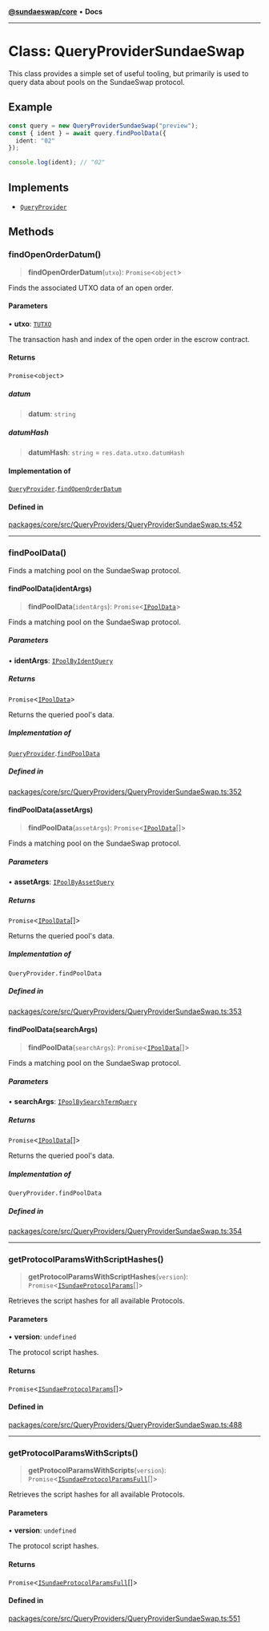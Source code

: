 [**@sundaeswap/core**](../../README.md) • **Docs**

***

# Class: QueryProviderSundaeSwap

This class provides a simple set of useful tooling, but primarily is used to
query data about pools on the SundaeSwap protocol.

## Example

```ts
const query = new QueryProviderSundaeSwap("preview");
const { ident } = await query.findPoolData({
  ident: "02"
});

console.log(ident); // "02"
```

## Implements

- [`QueryProvider`](QueryProvider.md)

## Methods

### findOpenOrderDatum()

> **findOpenOrderDatum**(`utxo`): `Promise`\<`object`\>

Finds the associated UTXO data of an open order.

#### Parameters

• **utxo**: [`TUTXO`](../type-aliases/TUTXO.md)

The transaction hash and index of the open order in the escrow contract.

#### Returns

`Promise`\<`object`\>

##### datum

> **datum**: `string`

##### datumHash

> **datumHash**: `string` = `res.data.utxo.datumHash`

#### Implementation of

[`QueryProvider`](QueryProvider.md).[`findOpenOrderDatum`](QueryProvider.md#findopenorderdatum)

#### Defined in

[packages/core/src/QueryProviders/QueryProviderSundaeSwap.ts:452](https://github.com/SundaeSwap-finance/sundae-sdk/blob/main/packages/core/src/QueryProviders/QueryProviderSundaeSwap.ts#L452)

***

### findPoolData()

Finds a matching pool on the SundaeSwap protocol.

#### findPoolData(identArgs)

> **findPoolData**(`identArgs`): `Promise`\<[`IPoolData`](../interfaces/IPoolData.md)\>

Finds a matching pool on the SundaeSwap protocol.

##### Parameters

• **identArgs**: [`IPoolByIdentQuery`](../interfaces/IPoolByIdentQuery.md)

##### Returns

`Promise`\<[`IPoolData`](../interfaces/IPoolData.md)\>

Returns the queried pool's data.

##### Implementation of

[`QueryProvider`](QueryProvider.md).[`findPoolData`](QueryProvider.md#findpooldata)

##### Defined in

[packages/core/src/QueryProviders/QueryProviderSundaeSwap.ts:352](https://github.com/SundaeSwap-finance/sundae-sdk/blob/main/packages/core/src/QueryProviders/QueryProviderSundaeSwap.ts#L352)

#### findPoolData(assetArgs)

> **findPoolData**(`assetArgs`): `Promise`\<[`IPoolData`](../interfaces/IPoolData.md)[]\>

Finds a matching pool on the SundaeSwap protocol.

##### Parameters

• **assetArgs**: [`IPoolByAssetQuery`](../interfaces/IPoolByAssetQuery.md)

##### Returns

`Promise`\<[`IPoolData`](../interfaces/IPoolData.md)[]\>

Returns the queried pool's data.

##### Implementation of

`QueryProvider.findPoolData`

##### Defined in

[packages/core/src/QueryProviders/QueryProviderSundaeSwap.ts:353](https://github.com/SundaeSwap-finance/sundae-sdk/blob/main/packages/core/src/QueryProviders/QueryProviderSundaeSwap.ts#L353)

#### findPoolData(searchArgs)

> **findPoolData**(`searchArgs`): `Promise`\<[`IPoolData`](../interfaces/IPoolData.md)[]\>

Finds a matching pool on the SundaeSwap protocol.

##### Parameters

• **searchArgs**: [`IPoolBySearchTermQuery`](../interfaces/IPoolBySearchTermQuery.md)

##### Returns

`Promise`\<[`IPoolData`](../interfaces/IPoolData.md)[]\>

Returns the queried pool's data.

##### Implementation of

`QueryProvider.findPoolData`

##### Defined in

[packages/core/src/QueryProviders/QueryProviderSundaeSwap.ts:354](https://github.com/SundaeSwap-finance/sundae-sdk/blob/main/packages/core/src/QueryProviders/QueryProviderSundaeSwap.ts#L354)

***

### getProtocolParamsWithScriptHashes()

> **getProtocolParamsWithScriptHashes**(`version`): `Promise`\<[`ISundaeProtocolParams`](../interfaces/ISundaeProtocolParams.md)[]\>

Retrieves the script hashes for all available Protocols.

#### Parameters

• **version**: `undefined`

The protocol script hashes.

#### Returns

`Promise`\<[`ISundaeProtocolParams`](../interfaces/ISundaeProtocolParams.md)[]\>

#### Defined in

[packages/core/src/QueryProviders/QueryProviderSundaeSwap.ts:488](https://github.com/SundaeSwap-finance/sundae-sdk/blob/main/packages/core/src/QueryProviders/QueryProviderSundaeSwap.ts#L488)

***

### getProtocolParamsWithScripts()

> **getProtocolParamsWithScripts**(`version`): `Promise`\<[`ISundaeProtocolParamsFull`](../interfaces/ISundaeProtocolParamsFull.md)[]\>

Retrieves the script hashes for all available Protocols.

#### Parameters

• **version**: `undefined`

The protocol script hashes.

#### Returns

`Promise`\<[`ISundaeProtocolParamsFull`](../interfaces/ISundaeProtocolParamsFull.md)[]\>

#### Defined in

[packages/core/src/QueryProviders/QueryProviderSundaeSwap.ts:551](https://github.com/SundaeSwap-finance/sundae-sdk/blob/main/packages/core/src/QueryProviders/QueryProviderSundaeSwap.ts#L551)
